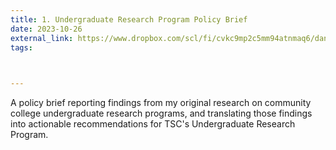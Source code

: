 ```yaml
---
title: 1. Undergraduate Research Program Policy Brief
date: 2023-10-26
external_link: https://www.dropbox.com/scl/fi/cvkc9mp2c5mm94atnmaq6/dan-beugnet-tcc-ur-policy-brief-report.pdf?rlkey=42zq3ki0pcunktf9sbv9rjs6f&st=vn6jr52u&dl=0
tags:
  


---
```


A policy brief reporting findings from my original research on community college undergraduate research programs, and translating those findings into actionable recommendations for TSC's Undergraduate Research Program.

<!--more-->
